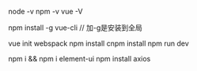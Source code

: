 node -v
npm -v
vue -V

npm install -g vue-cli // 加-g是安装到全局

vue init webspack
npm install
cnpm install
npm run dev

npm i && npm i element-ui
npm install axios